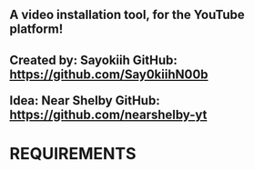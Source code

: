 <h2> A video installation tool, for the YouTube platform!<h2/>

Created by: Sayokiih
GitHub: https://github.com/Say0kiihN00b

Idea: Near Shelby 
GitHub: https://github.com/nearshelby-yt

<h1> REQUIREMENTS <h1/>



